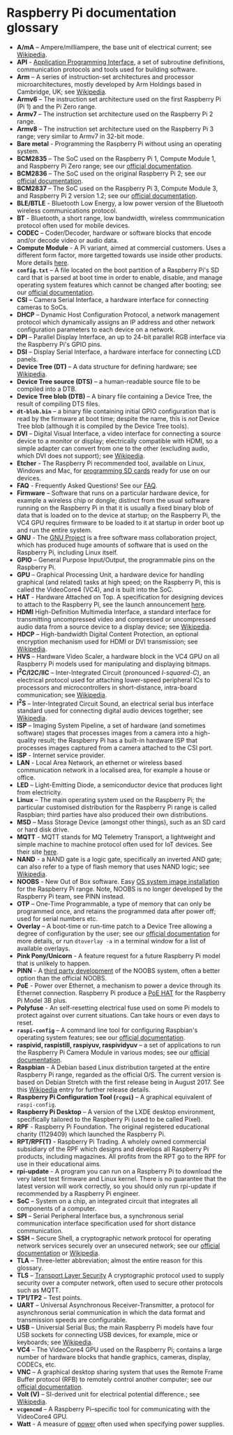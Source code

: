 # Raspberry Pi documentation glossary

- **A/mA** – Ampere/milliampere, the base unit of electrical current; see [Wikipedia](https://en.wikipedia.org/wiki/Ampere).
- **API** - [Application Programming Interface](https://en.wikipedia.org/wiki/Application_programming_interface), a set of subroutine definitions, communication protocols and tools used for building software.
- **Arm** – A series of instruction-set architectures and processor microarchitectures, mostly developed by Arm Holdings based in Cambridge, UK; see [Wikipedia](https://en.wikipedia.org/wiki/Arm_architecture).
- **Armv6** – The instruction set architecture used on the first Raspberry Pi (Pi 1) and the Pi Zero range.
- **Armv7** – The instruction set architecture used on the Raspberry Pi 2 range.
- **Armv8** – The instruction set architecture used on the Raspberry Pi 3 range; very similar to Armv7 in 32-bit mode.
- **Bare metal** - Programming the Raspberry Pi without using an operating system. 
- **BCM2835** – The SoC used on the Raspberry Pi 1, Compute Module 1, and Raspberry Pi Zero range; see our [official documentation](https://www.raspberrypi.org/documentation/hardware/raspberrypi/bcm2835/README.md).
- **BCM2836** – The SoC used on the original Raspberry Pi 2; see our [official documentation](https://www.raspberrypi.org/documentation/hardware/raspberrypi/bcm2836/README.md).
- **BCM2837** – The SoC used on the Raspberry Pi 3, Compute Module 3, and Raspberry Pi 2 version 1.2; see our [official documentation](https://www.raspberrypi.org/documentation/hardware/raspberrypi/bcm2837/README.md).
- **BLE/BTLE** - Bluetooth Low Energy, a low power version of the Bluetooth wireless communications protocol.
- **BT** - Bluetooth, a short range, low bandwidth, wireless commmunication protocol often used for mobile devices.
- **CODEC** – Coder/Decoder, hardware or software blocks that encode and/or decode video or audio data.
- **Compute Module** - A Pi variant, aimed at commercial customers. Uses a different form factor, more targetted towards use inside other products. More details [here](https://www.raspberrypi.org/documentation/hardware/computemodule/README.md).
- **`config.txt`** – A file located on the boot partition of a Raspberry Pi's SD card that is parsed at boot time in order to enable, disable, and manage operating system features which cannot be changed after booting; see our [official documentation](https://www.raspberrypi.org/documentation/configuration/config-txt/README.md).
- **CSI** – Camera Serial Interface, a hardware interface for connecting cameras to SoCs.
- **DHCP** – Dynamic Host Configuration Protocol, a network management protocol which dynamically assigns an IP address and other network configuration parameters to each device on a network.
- **DPI** – Parallel Display Interface, an up to 24-bit parallel RGB interface via the Raspberry Pi's GPIO pins.
- **DSI** – Display Serial Interface, a hardware interface for connecting LCD panels.
- **Device Tree (DT)** – A data structure for defining hardware; see [Wikipedia](https://en.wikipedia.org/wiki/Device_tree).
- **Device Tree source (DTS)** – a human-readable source file to be compiled into a DTB.
- **Device Tree blob (DTB)** – A binary file containing a Device Tree, the result of compiling DTS files.
- **`dt-blob.bin`** – a binary file containing initial GPIO configuration that is read by the firmware at boot time; despite the name, this is _not_ Device Tree blob (although it is compiled by the Device Tree tools).
- **DVI** – Digital Visual Interface, a video interface for connecting a source device to a monitor or display; electrically compatible with HDMI, so a simple adapter can convert from one to the other (excluding audio, which DVI does not support); see [Wikipedia](https://en.wikipedia.org/wiki/Digital_Visual_Interface).
- **Etcher** - The Raspberry Pi recommended tool, available on Linux, Windows and Mac, for [programming SD cards](https://www.raspberrypi.org/documentation/installation/installing-images/README.md) ready for use on our devices.
- **FAQ** - Frequently Asked Questions! See our [FAQ](https://www.raspberrypi.org/documentation/faqs/).
- **Firmware** – Software that runs on a particular hardware device, for example a wireless chip or dongle; distinct from the usual software running on the Raspberry Pi in that it is usually a fixed binary blob of data that is loaded on to the device at startup; on the Raspberry Pi, the VC4 GPU requires firmware to be loaded to it at startup in order boot up and run the entire system.
- **GNU** - The [GNU Project](https://en.wikipedia.org/wiki/GNU_Project) is a free software mass collaboration project, which has produced huge amounts of software that is used on the Raspberry Pi, including Linux itself.
- **GPIO** – General Purpose Input/Output, the programmable pins on the Raspberry Pi.
- **GPU** – Graphical Processing Unit, a hardware device for handling graphical (and related) tasks at high speed; on the Raspberry Pi, this is called the VideoCore4 (VC4), and is built into the SoC.
- **HAT** - Hardware Attached on Top. A specification for designing devices to attach to the Raspberry Pi, see the launch announcement [here](https://www.raspberrypi.org/blog/introducing-raspberry-pi-hats/).
- **HDMI**  High-Definition Multimedia Interface, a standard interface for transmitting uncompressed video and compressed or uncompressed audio data from a source device to a display device; see [Wikipedia](https://en.wikipedia.org/wiki/HDMI).
- **HDCP** – High-bandwidth Digital Content Protection, an optional encryption mechanism used for HDMI or DVI transmission; see [Wikipedia](https://en.wikipedia.org/wiki/High-bandwidth_Digital_Content_Protection).
- **HVS** – Hardware Video Scaler, a hardware block in the VC4 GPU on all Raspberry Pi models used for manipulating and displaying bitmaps.
- **I<sup>2</sup>C/I2C/IIC** – Inter-Integrated Circuit (pronounced _I-squared-C_), an electrical protocol used for attaching lower-speed peripheral ICs to processors and microcontrollers in short-distance, intra-board communication; see [Wikipedia](https://en.wikipedia.org/wiki/I%C2%B2C).
- **I<sup>2</sup>S** – Inter-Integrated Circuit Sound, an electrical serial bus interface standard used for connecting digital audio devices together; see [Wikipedia](https://en.wikipedia.org/wiki/I%C2%B2S).
- **ISP** – Imaging System Pipeline, a set of hardware (and sometimes software) stages that processes images from a camera into a high-quality result; the Raspberry Pi has a built-in hardware ISP that processes images captured from a camera attached to the CSI port.
- **ISP** - Internet service provider.
- **LAN** - Local Area Network, an ethernet or wireless based communication network in a localised area, for example a house or office. 
- **LED** – Light-Emitting Diode, a semiconductor device that produces light from electricity.
- **Linux** – The main operating system used on the Raspberry Pi; the particular customised distribution for the Raspberry Pi range is called Raspbian; third parties have also produced their own distributions.
- **MSD** – Mass Storage Device (amongst other things), such as an SD card or hard disk drive.
- **MQTT** - MQTT stands for MQ Telemetry Transport, a lightweight and simple machine to machine protocol often used for IoT devices. See their site [here](http://mqtt.org/).
- **NAND** - a NAND gate is a logic gate, specifically an inverted AND gate; can also refer to a type of flash memory that uses NAND logic; see [Wikipedia](https://en.wikipedia.org/wiki/NAND_gate).
- **NOOBS** - New Out of Box software. Easy [OS system image installation](https://www.raspberrypi.org/documentation/installation/noobs.md) for the Raspberry Pi range. Note, NOOBS is no longer developed by the Raspberry Pi team, see PINN instead.
- **OTP** – One-Time Programmable, a type of memory that can only be programmed once, and retains the programmed data after power off; used for serial numbers etc.
- **Overlay** – A boot-time or run-time patch to a Device Tree allowing a degree of configuration by the user; see our [official documentation](https://www.raspberrypi.org/documentation/configuration/device-tree.md) for more details, or run `dtoverlay -a` in a terminal window for a list of available overlays.
- **Pink Pony/Unicorn** - A feature request for a future Raspberry Pi model that is unlikely to happen.
- **PINN** - A [third party development](https://github.com/procount/pinn) of the NOOBS system, often a better option than the official NOOBS.
- **PoE** - Power over Ethernet, a mechanism to power a device through its Ethernet connection. Raspberry Pi produce a [PoE HAT](https://www.raspberrypi.org/products/poe-hat) for the Raspberry Pi Model 3B plus.
- **Polyfuse** - An self-resetting electrical fuse used on some Pi models to protect against over current situations. Can take hours or even days to reset.
- **`raspi-config`** – A command line tool for configuring Raspbian's operating system features; see our [official documentation](https://www.raspberrypi.org/documentation/configuration/raspi-config.md).
- **raspivid, raspistill, raspiyuv, raspividyuv** – a set of applications to run the Raspberry Pi Camera Module in various modes; see our [official documentation](https://www.raspberrypi.org/documentation/raspbian/applications/camera.md).
- **Raspbian** - A Debian based Linux distribution targeted at the entire Raspberry Pi range, regarded as the official O/S. The current version is based on Debian Stretch with the first release being in August 2017. See this [Wikipedia](https://en.wikipedia.org/wiki/Raspbian) entry for further release details. 
- **Raspberry Pi Configuration Tool (`rcgui`)** – A graphical equivalent of `raspi-config`.
- **Raspberry Pi Desktop** – A version of the LXDE desktop environment, specifically tailored to the Raspberry Pi (used to be called Pixel).
- **RPF** - Raspberry Pi Foundation. The original registered educational charity (1129409) which launched the Raspberry Pi.
- **RPT/RPF(T)** - Raspberry Pi Trading. A wholely owned commercial subsidiary of the RPF which designs and develops all Raspberry Pi products, including magazines. All profits from the RPT go to the RPF for use in their educational aims.
- **rpi-update** - A program you can run on a Raspberry Pi to download the very latest test firmware and Linux kernel. There is no guarantee that the latest version will work correctly, so you should only run rpi-update if recommended by a Raspberry Pi engineer.
- **SoC** – System on a chip, an integrated circuit that integrates all components of a computer.
- **SPI** – Serial Peripheral Interface bus, a synchronous serial communication interface specification used for short distance communication.
- **SSH** – Secure Shell, a cryptographic network protocol for operating network services securely over an unsecured network; see our [official documentation](https://www.raspberrypi.org/documentation/remote-access/ssh/README.md) or [Wikipedia](https://en.wikipedia.org/wiki/Secure_Shell).
- **TLA** – Three-letter abbreviation; almost the entire reason for this glossary.
- **TLS** – [Transport Layer Security](https://en.wikipedia.org/wiki/Transport_Layer_Security) A cryptographic protocol used to supply security over a computer network, often used to secure other protocols such as MQTT.
- **TP1/TP2** – Test points.
- **UART** – Universal Asynchronous Receiver-Transmitter, a protocol for asynchronous serial communication in which the data format and transmission speeds are configurable.
- **USB** – Universial Serial Bus; the main Raspberry Pi models have four USB sockets for connecting USB devices, for example, mice or keyboards; see [Wikipedia](https://en.wikipedia.org/wiki/USB).
- **VC4** – The VideoCore4 GPU used on the Raspberry Pi; contains a large number of hardware blocks that handle graphics, cameras, display, CODECs, etc.
- **VNC** – A graphical desktop sharing system that uses the Remote Frame Buffer protocol (RFB) to remotely control another computer; see our [official documentation](https://www.raspberrypi.org/documentation/remote-access/vnc/README.md).
- **Volt (V)** – SI-derived unit for electrical potential difference.; see [Wikipedia](https://en.wikipedia.org/wiki/Volt).
- **`vcgencmd`** – A Raspberry Pi–specific tool for communicating with the VideoCore4 GPU.
- **Watt** - A measure of [power](https://en.wikipedia.org/wiki/Watt) often used when specifying power supplies. 
